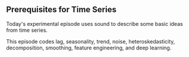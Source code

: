 ## Prerequisites for Time Series

Today's experimental episode uses sound to describe some basic ideas from time series.

This episode codes lag, seasonality, trend, noise, heteroskedasticity, decomposition, smoothing, feature engineering, and deep learning.
